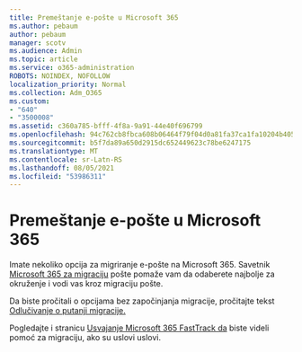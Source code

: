 ```yaml
---
title: Premeštanje e-pošte u Microsoft 365
ms.author: pebaum
author: pebaum
manager: scotv
ms.audience: Admin
ms.topic: article
ms.service: o365-administration
ROBOTS: NOINDEX, NOFOLLOW
localization_priority: Normal
ms.collection: Adm_O365
ms.custom:
- "640"
- "3500008"
ms.assetid: c360a785-bfff-4f8a-9a91-44e40f696799
ms.openlocfilehash: 94c762cb8fbca608b06464f79f04d0a81fa37ca1fa10204b405a18bd79f4bade
ms.sourcegitcommit: b5f7da89a650d2915dc652449623c78be6247175
ms.translationtype: MT
ms.contentlocale: sr-Latn-RS
ms.lasthandoff: 08/05/2021
ms.locfileid: "53986311"
---
```

# <a name="move-email-to-microsoft-365"></a>Premeštanje e-pošte u Microsoft 365

Imate nekoliko opcija za migriranje e-pošte na Microsoft 365. Savetnik [Microsoft 365 za migraciju](https://aka.ms/alchemyinsight-mailmigrationadvisor) pošte pomaže vam da odaberete najbolje za okruženje i vodi vas kroz migraciju pošte.
  
Da biste pročitali o opcijama bez započinjanja migracije, pročitajte tekst [Odlučivanje o putanji migracije.](https://docs.microsoft.com/Exchange/mailbox-migration/decide-on-a-migration-path)

Pogledajte i stranicu [Usvajanje Microsoft 365 FastTrack da](https://www.microsoft.com/fasttrack/microsoft-365/office-365) biste videli pomoć za migraciju, ako su uslovi uslovi.
  